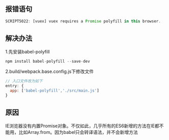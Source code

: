 ## 报错语句
```js
SCRIPT5022: [vuex] vuex requires a Promise polyfill in this browser.
```

## 解决办法
1.先安装babel-polyfill
```js
npm install babel-polyfill --save-dev

```
2.build/webpack.base.config.js下修改文件
```js
// 入口文件改为如下
entry: {
  app: ['babel-polyfill','./src/main.js']
}
```
## 原因
IE浏览器没有内置Promise对象。不仅如此，几乎所有的ES6新增的方法在IE都不能用，比如Array.from。因为babel只会转译语法，并不会新增方法
